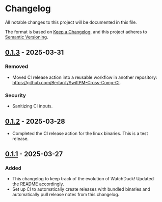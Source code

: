 # Changelog

All notable changes to this project will be documented in this file.

The format is based on [Keep a Changelog](https://keepachangelog.com/en/1.1.0/),
and this project adheres to [Semantic Versioning](https://semver.org/spec/v2.0.0.html).

## [0.1.3] - 2025-03-31
### Removed
* Moved CI release action into a reusable workflow in another repository: https://github.com/BertanT/SwiftPM-Cross-Comp-CI.

### Security
* Sanitizing CI inputs.

## [0.1.2] - 2025-03-28
* Completed the CI release action for the linux binaries. This is a test release.

## [0.1.1] - 2025-03-27

### Added

* This changelog to keep track of the evolution of WatchDuck! Updated the README accordingly.
* Set up CI to automatically create releases with bundled binaries and automatically pull release notes from this changelog.

[unreleased]: https://github.com/BertanT/WatchDuck/compare/0.1.3...HEAD
[0.1.0]: https://github.com/BertanT/WatchDuck/releases/tag/0.1.0
[0.1.1]: https://github.com/BertanT/WatchDuck/compare/0.1.0...0.1.1

[0.1.2]: https://github.com/BertanT/WatchDuck/compare/0.1.1...0.1.2

[0.1.3]: https://github.com/BertanT/WatchDuck/compare/0.1.2...0.1.3

